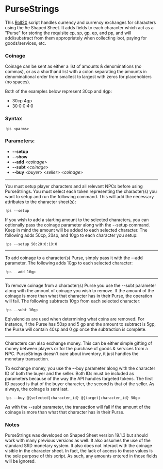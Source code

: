 # PurseStrings

This [Roll20](http://roll20.net/) script handles currency and currency exchanges for characters using the 5e Shaped Sheet. It adds fields to each character which act as a "Purse" for storing the requisite cp, sp, gp, ep, and pp, and will add/substract from them appropriately when collecting loot, paying for goods/services, etc.

### Coinage
Coinage can be sent as either a list of amounts & denominations (no commas), or as a shorthand list with a colon separating the amounts in denominational order from smallest to largest with zeros for placeholders (no spaces).

Both of the examples below represent 30cp and 4gp:
* 30cp 4gp
* 30:0:0:4:0

### Syntax

```!ps <parms>```

### Parameters:
* **--setup**
* **--show**
* **--add** <_coinage_>
* **--subt** <_coinage_>
* **--buy** <_buyer_> <_seller_> <_coinage_>

---
You must setup player characters and all relevant NPCs before using PurseStrings. You must select each token representing the character(s) you want to setup and run the following command. This will add the necessary attributes to the character sheet(s):

```!ps --setup```

If you wish to add a starting amount to the selected characters, you can optionally pass the coinage parameter along with the --setup command. Keep in mind the amount will be added to each selected character. The following adds 50cp, 20sp, and 10gp to each character you setup:

```!ps --setup 50:20:0:10:0```

---

To add coinage to a character(s) Purse, simply pass it with the --add parameter. The following adds 10gp to each selected character:

```!ps --add 10gp```

---

To remove coinage from a character(s) Purse you use the --subt parameter along with the amount of coinage you wish to remove. If the amount of the coinage is more than what that character has in their Purse, the operation will fail. The following subtracts 10gp from each selected character:

```!ps --subt 10gp```

Eqivalencies are used when determining what coins are removed. For instance, if the Purse has 50sp and 5 gp and the amount to subtract is 5gp, the Purse will contain 40sp and 0 gp once the subtraction is complete.

---

Characters can also exchange money. This can be either simple gifting of money between players or for the purchase of goods & services from a NPC. PurseStrings doesn't care about inventory, it just handles the monetary transaction.

To exchange money, you use the --buy parameter along with the character ID of both the buyer and the seller. Both IDs must be included as parameters because of the way the API handles targeted tokens. The first ID passed is that of the buyer character, the second is that of the seller. As always, the coinage is sent last.

```!ps --buy @{selected|character_id} @{target|character_id} 50gp```

As with the --subt parameter, the transaction will fail if the amount of the coinage is more than what that character has in their Purse.

### Notes

PurseStrings was developed on Shaped Sheet version 19.1.3 but should work with many previous versions as well. It also assumes the use of the standard SRD monetary system. It also does not interact with the coinage visible in the character sheet. In fact, the lack of access to those values is the sole purpose of this script. As such, any amounts entered in those fields will be ignored.